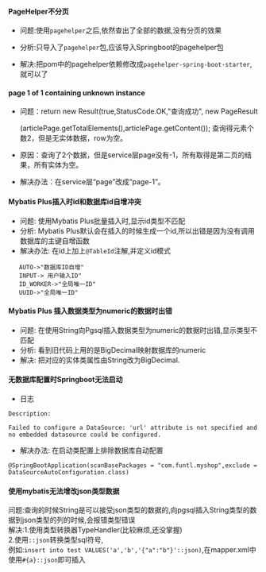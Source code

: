 #### PageHelper不分页
- 问题:使用`pagehelper`之后,依然查出了全部的数据,没有分页的效果

- 分析:只导入了`pagehelper`包,应该导入Springboot的pagehelper包

- 解决:把pom中的pagehelper依赖修改成`pagehelper-spring-boot-starter`,就可以了
#### page 1 of 1 containing  unknown instance
- 问题：return new Result(true,StatusCode.OK,"查询成功",
new PageResult<Article>(articlePage.getTotalElements(),articlePage.getContent());
查询得元素个数2，但是无实体数据，row为空。

- 原因：查询了2个数据，但是service层page没有-1，所有取得是第二页的结果，所有实体为空。

- 解决办法：在service层“page”改成“page-1”。
#### Mybatis Plus插入时id和数据库id自增冲突
- 问题: 使用Mybatis Plus批量插入时,显示id类型不匹配
- 分析: Mybatis Plus默认会在插入的时候生成一个id,所以出错是因为没有调用数据库的主键自增函数
- 解决办法: 在id上加上`@TableId`注解,并定义id模式
```
   AUTO->"数据库ID自增"
   INPUT-> 用户输入ID"
   ID_WORKER->"全局唯一ID"
   UUID->"全局唯一ID"
```
#### Mybatis Plus 插入数据类型为numeric的数据时出错
- 问题: 在使用String向Pgsql插入数据类型为numeric的数据时出错,显示类型不匹配
- 分析: 看到旧代码上用的是BigDecimal映射数据库的numeric
- 解决: 把对应的实体类属性由String改为BigDecimal.

#### 无数据库配置时Springboot无法启动
- 日志
```
Description:

Failed to configure a DataSource: 'url' attribute is not specified and no embedded datasource could be configured.
```
- 解决办法: 在启动类配置上排除数据库自动配置
```
@SpringBootApplication(scanBasePackages = "com.funtl.myshop",exclude = DataSourceAutoConfiguration.class)
```

#### 使用mybatis无法增改json类型数据

问题:查询的时候String是可以接受json类型的数据的,向pgsql插入String类型的数据到json类型的列的时候,会报错类型错误  
解决:1.使用类型转换器TypeHandler(比较麻烦,还没掌握)  
		 2.使用`::json`转换类型sql符号,  
		 例如:`insert into test VALUES('a','b','{"a":"b"}'::json)`,在mapper.xml中使用`#{a}::json`即可插入

